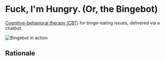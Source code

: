 # Fuck, I'm Hungry. (Or, the Bingebot)

[Cognitive-behavioral therapy (CBT)](https://www.mayoclinic.org/tests-procedures/cognitive-behavioral-therapy/about/pac-20384610) for binge-eating issues, delivered via a chatbot.


<img align="center" src="https://github.com/seinwave/fuck-im-hungry/fuck-im-hungry.gif)" alt="Bingebot in action">


## Rationale 

